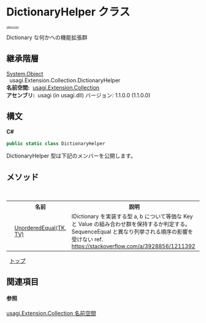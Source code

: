 # DictionaryHelper クラス

<div style="font-size:30%"><a href="https://github.com/usagi/usagi.cs/blob/master/docs/Home.md">≪Back to Home</a></div> 

Dictionary な何かへの機能拡張群


## 継承階層
<a href="http://msdn2.microsoft.com/ja-jp/library/e5kfa45b" target="_blank">System.Object</a><br />&nbsp;&nbsp;usagi.Extension.Collection.DictionaryHelper<br /><strong>名前空間:</strong>
&nbsp;<a href="N_usagi_Extension_Collection.md">usagi.Extension.Collection</a><br /><strong>アセンブリ:</strong>
&nbsp;usagi (in usagi.dll) バージョン: 1.1.0.0 (1.1.0.0)

## 構文

**C#**<br />
``` C#
public static class DictionaryHelper
```

DictionaryHelper 型は下記のメンバーを公開します。


## メソッド
&nbsp;<table><tr><th></th><th>名前</th><th>説明</th></tr><tr><td>![Public メソッド](media/pubmethod.gif "Public メソッド")![静的メンバー](media/static.gif "静的メンバー")</td><td><a href="M_usagi_Extension_Collection_DictionaryHelper_UnorderedEqual__2.md">UnorderedEqual(TK, TV)</a></td><td>
IDictionary を実装する型 a, b について等価な Key と Value の組み合わせ群を保持するか判定する。 SequenceEqual と異なり列挙される順序の影響を受けない ref. https://stackoverflow.com/a/3928856/1211392</td></tr></table>&nbsp;
<a href="#dictionaryhelper-クラス">トップ</a>

## 関連項目


#### 参照
<a href="N_usagi_Extension_Collection.md">usagi.Extension.Collection 名前空間</a><br />